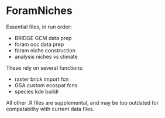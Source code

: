# ForamNiches
Essential files, in run order:
* BRIDGE GCM data prep
* foram occ data prep
* foram niche construction
* analysis niches vs climate

These rely on several functions:
* raster brick import fcn
* GSA custom ecospat fcns
* species kde buildr

All other .R files are supplemental, and may be too outdated for compatability with current data files.
